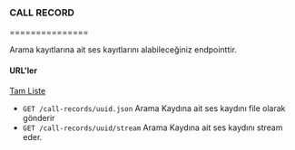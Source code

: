 ### CALL RECORD
===============

Arama kayıtlarına ait ses kayıtlarını alabileceğiniz endpointtir.

#### URL'ler

[Tam Liste](http://api.bulutfon.com/docs#!/Call_Record)

* `GET /call-records/uuid.json` Arama Kaydına ait ses kaydını file olarak gönderir
* `GET /call-records/uuid/stream` Arama Kaydına ait ses kaydını stream eder.
